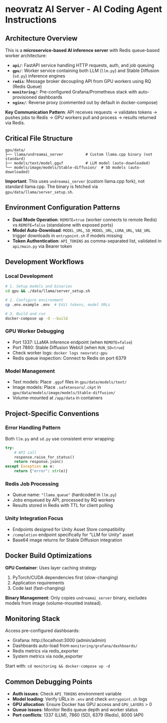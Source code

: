 # neovratz AI Server - AI Coding Agent Instructions

## Architecture Overview

This is a **microservice-based AI inference server** with Redis queue-based worker architecture:

- **`api/`**: FastAPI service handling HTTP requests, auth, and job queuing
- **`gpu/`**: Worker service containing both LLM (`llm.py`) and Stable Diffusion (`sd.py`) inference engines
- **`redis`**: Message broker decoupling API from GPU workers using RQ (Redis Queue)
- **`monitoring/`**: Pre-configured Grafana/Prometheus stack with auto-provisioned dashboards
- **`nginx/`**: Reverse proxy (commented out by default in docker-compose)

**Key Communication Pattern**: API receives requests → validates tokens → pushes jobs to Redis → GPU workers pull and process → results returned via Redis.

## Critical File Structure

```
gpu/data/
├── llama/undreamai_server          # Custom llama.cpp binary (not standard)
├── models/text/model.gguf          # LLM model (auto-downloaded)
└── models/image/models/Stable-diffusion/  # SD models (auto-downloaded)
```

**Important**: This uses `undreamai_server` (custom llama.cpp fork), not standard llama.cpp. The binary is fetched via `gpu/data/llama/server_setup.sh`.

## Environment Configuration Patterns

- **Dual Mode Operation**: `REMOTE=true` (worker connects to remote Redis) vs `REMOTE=false` (standalone with exposed ports)
- **Model Auto-Download**: `MODEL_URL`, `SD_MODEL_URL`, `LORA_URL`, `VAE_URL` trigger downloads in `entrypoint.sh` if models missing
- **Token Authentication**: `API_TOKENS` as comma-separated list, validated in `api/main.py` via Bearer token

## Development Workflows

### Local Development
```bash
# 1. Setup models and binaries
cd gpu && ./data/llama/server_setup.sh

# 2. Configure environment
cp .env.example .env  # Edit tokens, model URLs

# 3. Build and run
docker-compose up -d --build
```

### GPU Worker Debugging
- Port 1337: LLaMA inference endpoint (when `REMOTE=false`)
- Port 7860: Stable Diffusion WebUI (when `RUN_SD=true`)
- Check worker logs: `docker logs neovratz-gpu`
- Redis queue inspection: Connect to Redis on port 6379

### Model Management
- Text models: Place `.gguf` files in `gpu/data/models/text/`
- Image models: Place `.safetensors`/`.ckpt` in `gpu/data/models/image/models/Stable-diffusion/`
- Volume-mounted at `/app/data` in containers

## Project-Specific Conventions

### Error Handling Pattern
Both `llm.py` and `sd.py` use consistent error wrapping:
```python
try:
    # API call
    response.raise_for_status()
    return response.json()
except Exception as e:
    return {"error": str(e)}
```

### Redis Job Processing
- Queue name: `"llama_queue"` (hardcoded in `llm.py`)
- Jobs enqueued by API, processed by RQ workers
- Results stored in Redis with TTL for client polling

### Unity Integration Focus
- Endpoints designed for Unity Asset Store compatibility
- `/completion` endpoint specifically for "LLM for Unity" asset
- Base64 image returns for Stable Diffusion integration

## Docker Build Optimizations

**GPU Container**: Uses layer caching strategy
1. PyTorch/CUDA dependencies first (slow-changing)
2. Application requirements
3. Code last (fast-changing)

**Binary Management**: Only copies `undreamai_server` binary, excludes models from image (volume-mounted instead).

## Monitoring Stack

Access pre-configured dashboards:
- Grafana: http://localhost:3000 (admin/admin)
- Dashboards auto-load from `monitoring/grafana/dashboards/`
- Redis metrics via redis_exporter
- System metrics via node_exporter

Start with: `cd monitoring && docker-compose up -d`

## Common Debugging Points

- **Auth issues**: Check `API_TOKENS` environment variable
- **Model loading**: Verify URLs in `.env` and check `entrypoint.sh` logs
- **GPU allocation**: Ensure Docker has GPU access and `GPU_LAYERS` > 0
- **Queue issues**: Monitor Redis queue depth and worker status
- **Port conflicts**: 1337 (LLM), 7860 (SD), 6379 (Redis), 8000 (API)